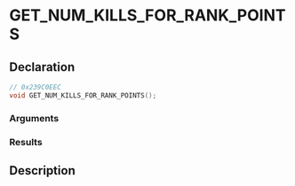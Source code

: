 # GET_NUM_KILLS_FOR_RANK_POINTS

## Declaration
```cpp
// 0x239C0EEC
void GET_NUM_KILLS_FOR_RANK_POINTS();
```

### Arguments

### Results

## Description

